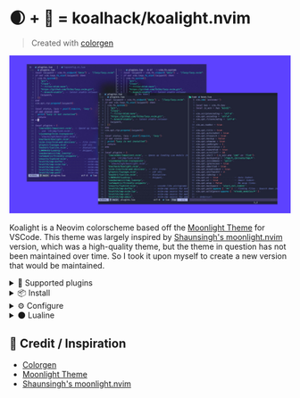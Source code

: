 # 🌒 + 🐨 = koalhack/koalight.nvim

> Created with [colorgen](https://github.com/ChristianChiarulli/colorgen-nvim)

![koalight.nvim](./assets/theme_banner.jpg)

Koalight is a Neovim colorscheme based off the [Moonlight Theme](https://github.com/atomiks/moonlight-vscode-theme) for VSCode.
This theme was largely inspired by [Shaunsingh's moonlight.nvim](https://github.com/shaunsingh/moonlight.nvim) version,
which was a high-quality theme, but the theme in question has not been maintained over time.
So I took it upon myself to create a new version that would be maintained.

<details>
    <summary>🎇 Supported plugins</summary>

- [TreeSitter](https://github.com/nvim-treesitter/nvim-treesitter)
- [LSP Diagnostics ](https://neovim.io/doc/user/lsp.html)
- [LSP Saga](https://github.com/nvimdev/lspsaga.nvim)
- [Git](https://github.com/dinhhuy258/git.nvim)
- [Git Signs](https://github.com/lewis6991/gitsigns.nvim)
- [Telescope](https://github.com/nvim-telescope/telescope.nvim)
- [WichKey](https://github.com/folke/which-key.nvim)
- [Indent Blankline](https://github.com/lukas-reineke/indent-blankline.nvim)
- [Dashboard](https://github.com/nvimdev/dashboard-nvim)
- [BufferLine](https://github.com/akinsho/bufferline.nvim)
- [Lualine](https://github.com/nvim-lualine/lualine.nvim)
</details>

<details>
    <summary>📦 Install</summary>

To install Koalight you need a plugin manager.

- [Lazy.nvim](https://github.com/folke/lazy.nvim)
- [Packer](https://github.com/wbthomason/packer.nvim)

Lazy

```lua
return {
    'koalhack/koalight.nvim'
}
```

Packer

```lua
use 'koalhack/koalight.nvim'
```

</details>

<details>
    <summary>⚙️ Configure</summary>

Enable the colorscheme:

Lua

```lua
local status, koalight = pcall(require, "koalight")
if (not status) then return end

vim.cmd.colorscheme 'koalight'
```

</details>

<details>
    <summary> 🌑 Lualine</summary>

Enable the `koalight` theme for `Lualine`:

Lua

```lua
local status, lualine = pcall(require, "lualine")
if (not status) then return end

lualine.setup {
  options = {
    theme = 'koalight'
  }
}

```

</details>

## 🌈 Credit / Inspiration

- [Colorgen](https://github.com/ChristianChiarulli/colorgen-nvim)
- [Moonlight Theme](https://github.com/atomiks/moonlight-vscode-theme)
- [Shaunsingh's moonlight.nvim](https://github.com/shaunsingh/moonlight.nvim)

